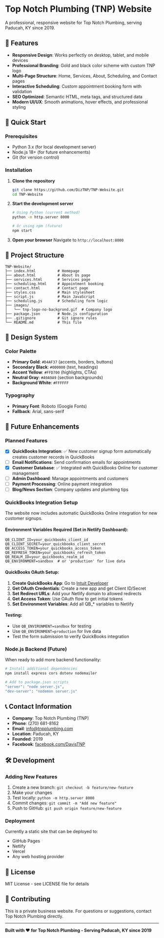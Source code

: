 # Top Notch Plumbing (TNP) Website

A professional, responsive website for Top Notch Plumbing, serving Paducah, KY since 2019.

## 🌟 Features

- **Responsive Design**: Works perfectly on desktop, tablet, and mobile devices
- **Professional Branding**: Gold and black color scheme with custom TNP logo
- **Multi-Page Structure**: Home, Services, About, Scheduling, and Contact pages
- **Interactive Scheduling**: Custom appointment booking form with validation
- **SEO Optimized**: Semantic HTML, meta tags, and structured data
- **Modern UI/UX**: Smooth animations, hover effects, and professional styling

## 🚀 Quick Start

### Prerequisites
- Python 3.x (for local development server)
- Node.js 18+ (for future enhancements)
- Git (for version control)

### Installation

1. **Clone the repository**
   ```bash
   git clone https://github.com/DizTNP/TNP-Website.git
   cd TNP-Website
   ```

2. **Start the development server**
   ```bash
   # Using Python (current method)
   python -m http.server 8000
   
   # Or using npm (future)
   npm start
   ```

3. **Open your browser**
   Navigate to `http://localhost:8000`

## 📁 Project Structure

```
TNP-Website/
├── index.html          # Homepage
├── about.html          # About Us page
├── services.html       # Services page
├── scheduling.html     # Appointment booking
├── contact.html        # Contact page
├── styles.css          # Main stylesheet
├── script.js           # Main JavaScript
├── scheduling.js       # Scheduling form logic
├── images/
│   └── tnp-logo-no-backgrond.gif  # Company logo
├── package.json        # Node.js configuration
├── .gitignore          # Git ignore rules
└── README.md           # This file
```

## 🎨 Design System

### Color Palette
- **Primary Gold**: `#D4AF37` (accents, borders, buttons)
- **Secondary Black**: `#000000` (text, headings)
- **Accent Yellow**: `#FFD700` (highlights, CTAs)
- **Neutral Gray**: `#A9A9A9` (section backgrounds)
- **Background White**: `#FFFFFF`

### Typography
- **Primary Font**: Roboto (Google Fonts)
- **Fallback**: Arial, sans-serif

## 🔧 Future Enhancements

### Planned Features
- [x] **QuickBooks Integration**: ✅ New customer signup form automatically creates customer records in QuickBooks
- [ ] **Email Notifications**: Send confirmation emails for appointments
- [x] **Customer Database**: ✅ Integrated with QuickBooks Online for customer management
- [ ] **Admin Dashboard**: Manage appointments and customers
- [ ] **Payment Processing**: Online payment integration
- [ ] **Blog/News Section**: Company updates and plumbing tips

### QuickBooks Integration Setup

The website now includes automatic QuickBooks Online integration for new customer signups.

#### Environment Variables Required (Set in Netlify Dashboard):
```
QB_CLIENT_ID=your_quickbooks_client_id
QB_CLIENT_SECRET=your_quickbooks_client_secret
QB_ACCESS_TOKEN=your_quickbooks_access_token
QB_REFRESH_TOKEN=your_quickbooks_refresh_token
QB_REALM_ID=your_quickbooks_realm_id
QB_ENVIRONMENT=sandbox  # or 'production' for live data
```

#### QuickBooks OAuth Setup:
1. **Create QuickBooks App**: Go to [Intuit Developer](https://developer.intuit.com/)
2. **Get OAuth Credentials**: Create a new app and get Client ID/Secret
3. **Set Redirect URLs**: Add your Netlify domain to allowed redirects
4. **Get Access Token**: Use OAuth flow to get initial tokens
5. **Set Environment Variables**: Add all QB_* variables to Netlify

#### Testing:
- Use `QB_ENVIRONMENT=sandbox` for testing
- Use `QB_ENVIRONMENT=production` for live data
- Test the form submission to verify QuickBooks integration

### Node.js Backend (Future)
When ready to add more backend functionality:

```bash
# Install additional dependencies
npm install express cors dotenv nodemailer

# Add to package.json scripts
"server": "node server.js",
"dev-server": "nodemon server.js"
```

## 📞 Contact Information

- **Company**: Top Notch Plumbing (TNP)
- **Phone**: (270) 681-8162
- **Email**: info@tnpplumbing.com
- **Location**: Paducah, KY
- **Founded**: 2019
- **Facebook**: [facebook.com/DavisTNP](https://facebook.com/DavisTNP)

## 🛠️ Development

### Adding New Features
1. Create a new branch: `git checkout -b feature/new-feature`
2. Make your changes
3. Test locally: `python -m http.server 8000`
4. Commit changes: `git commit -m "Add new feature"`
5. Push to GitHub: `git push origin feature/new-feature`

### Deployment
Currently a static site that can be deployed to:
- GitHub Pages
- Netlify
- Vercel
- Any web hosting provider

## 📄 License

MIT License - see LICENSE file for details

## 🤝 Contributing

This is a private business website. For questions or suggestions, contact Top Notch Plumbing directly.

---

**Built with ❤️ for Top Notch Plumbing - Serving Paducah, KY since 2019**
